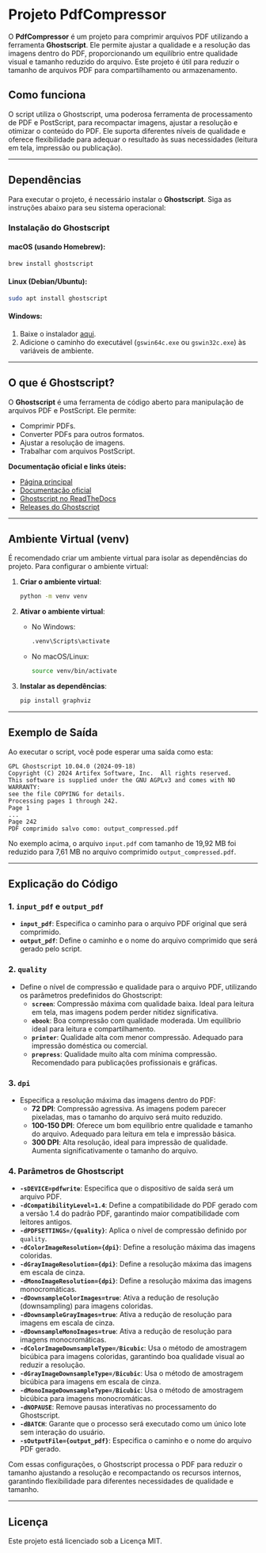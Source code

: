 # Projeto PdfCompressor

O **PdfCompressor** é um projeto para comprimir arquivos PDF utilizando a ferramenta **Ghostscript**. Ele permite ajustar a qualidade e a resolução das imagens dentro do PDF, proporcionando um equilíbrio entre qualidade visual e tamanho reduzido do arquivo. Este projeto é útil para reduzir o tamanho de arquivos PDF para compartilhamento ou armazenamento.

## Como funciona

O script utiliza o Ghostscript, uma poderosa ferramenta de processamento de PDF e PostScript, para recompactar imagens, ajustar a resolução e otimizar o conteúdo do PDF. Ele suporta diferentes níveis de qualidade e oferece flexibilidade para adequar o resultado às suas necessidades (leitura em tela, impressão ou publicação).

---

## Dependências

Para executar o projeto, é necessário instalar o **Ghostscript**. Siga as instruções abaixo para seu sistema operacional:

### Instalação do Ghostscript

#### **macOS (usando Homebrew):**
```bash
brew install ghostscript
```

#### **Linux (Debian/Ubuntu):**
```bash
sudo apt install ghostscript
```

#### **Windows:**
1. Baixe o instalador [aqui](https://ghostscript.com/).
2. Adicione o caminho do executável (`gswin64c.exe` ou `gswin32c.exe`) às variáveis de ambiente.

---

## O que é Ghostscript?

O **Ghostscript** é uma ferramenta de código aberto para manipulação de arquivos PDF e PostScript. Ele permite:
- Comprimir PDFs.
- Converter PDFs para outros formatos.
- Ajustar a resolução de imagens.
- Trabalhar com arquivos PostScript.

**Documentação oficial e links úteis:**
- [Página principal](https://www.ghostscript.com/)
- [Documentação oficial](https://www.ghostscript.com/documentation/index.html)
- [Ghostscript no ReadTheDocs](https://ghostscript.readthedocs.io/en/latest/)
- [Releases do Ghostscript](https://ghostscript.com/releases/gsdnld.html)

---

## Ambiente Virtual (venv)

É recomendado criar um ambiente virtual para isolar as dependências do projeto. Para configurar o ambiente virtual:

1. **Criar o ambiente virtual**:
   ```bash
   python -m venv venv
   ```

2. **Ativar o ambiente virtual**:
   - No Windows:
     ```bash
     .venv\Scripts\activate
     ```
   - No macOS/Linux:
     ```bash
     source venv/bin/activate
     ```

3. **Instalar as dependências**:
   ```bash
   pip install graphviz
   ```

---

## Exemplo de Saída

Ao executar o script, você pode esperar uma saída como esta:

```
GPL Ghostscript 10.04.0 (2024-09-18)
Copyright (C) 2024 Artifex Software, Inc.  All rights reserved.
This software is supplied under the GNU AGPLv3 and comes with NO WARRANTY:
see the file COPYING for details.
Processing pages 1 through 242.
Page 1
...
Page 242
PDF comprimido salvo como: output_compressed.pdf
```

No exemplo acima, o arquivo `input.pdf` com tamanho de 19,92 MB foi reduzido para 7,61 MB no arquivo comprimido `output_compressed.pdf`.

---

## Explicação do Código

### 1. **`input_pdf` e `output_pdf`**
- **`input_pdf`**: Especifica o caminho para o arquivo PDF original que será comprimido.
- **`output_pdf`**: Define o caminho e o nome do arquivo comprimido que será gerado pelo script.

### 2. **`quality`**
- Define o nível de compressão e qualidade para o arquivo PDF, utilizando os parâmetros predefinidos do Ghostscript:
  - **`screen`**: Compressão máxima com qualidade baixa. Ideal para leitura em tela, mas imagens podem perder nitidez significativa.
  - **`ebook`**: Boa compressão com qualidade moderada. Um equilíbrio ideal para leitura e compartilhamento.
  - **`printer`**: Qualidade alta com menor compressão. Adequado para impressão doméstica ou comercial.
  - **`prepress`**: Qualidade muito alta com mínima compressão. Recomendado para publicações profissionais e gráficas.

### 3. **`dpi`**
- Especifica a resolução máxima das imagens dentro do PDF:
  - **72 DPI**: Compressão agressiva. As imagens podem parecer pixeladas, mas o tamanho do arquivo será muito reduzido.
  - **100-150 DPI**: Oferece um bom equilíbrio entre qualidade e tamanho do arquivo. Adequado para leitura em tela e impressão básica.
  - **300 DPI**: Alta resolução, ideal para impressão de qualidade. Aumenta significativamente o tamanho do arquivo.

### 4. **Parâmetros de Ghostscript**
- **`-sDEVICE=pdfwrite`**: Especifica que o dispositivo de saída será um arquivo PDF.
- **`-dCompatibilityLevel=1.4`**: Define a compatibilidade do PDF gerado com a versão 1.4 do padrão PDF, garantindo maior compatibilidade com leitores antigos.
- **`-dPDFSETTINGS=/{quality}`**: Aplica o nível de compressão definido por `quality`.
- **`-dColorImageResolution={dpi}`**: Define a resolução máxima das imagens coloridas.
- **`-dGrayImageResolution={dpi}`**: Define a resolução máxima das imagens em escala de cinza.
- **`-dMonoImageResolution={dpi}`**: Define a resolução máxima das imagens monocromáticas.
- **`-dDownsampleColorImages=true`**: Ativa a redução de resolução (downsampling) para imagens coloridas.
- **`-dDownsampleGrayImages=true`**: Ativa a redução de resolução para imagens em escala de cinza.
- **`-dDownsampleMonoImages=true`**: Ativa a redução de resolução para imagens monocromáticas.
- **`-dColorImageDownsampleType=/Bicubic`**: Usa o método de amostragem bicúbica para imagens coloridas, garantindo boa qualidade visual ao reduzir a resolução.
- **`-dGrayImageDownsampleType=/Bicubic`**: Usa o método de amostragem bicúbica para imagens em escala de cinza.
- **`-dMonoImageDownsampleType=/Bicubic`**: Usa o método de amostragem bicúbica para imagens monocromáticas.
- **`-dNOPAUSE`**: Remove pausas interativas no processamento do Ghostscript.
- **`-dBATCH`**: Garante que o processo será executado como um único lote sem interação do usuário.
- **`-sOutputFile={output_pdf}`**: Especifica o caminho e o nome do arquivo PDF gerado.

Com essas configurações, o Ghostscript processa o PDF para reduzir o tamanho ajustando a resolução e recompactando os recursos internos, garantindo flexibilidade para diferentes necessidades de qualidade e tamanho. 

---

## Licença

Este projeto está licenciado sob a Licença MIT.
